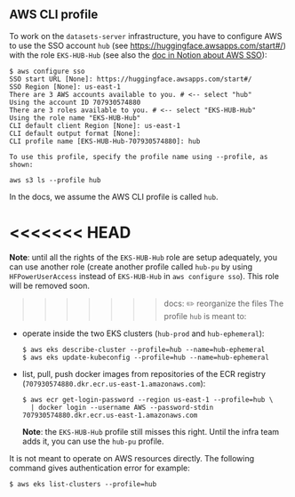 ## AWS CLI profile

To work on the `datasets-server` infrastructure, you have to configure AWS to use the SSO account `hub` (see https://huggingface.awsapps.com/start#/) with the role `EKS-HUB-Hub` (see also the [doc in Notion about AWS SSO](https://www.notion.so/huggingface2/Conventions-645d29ce0a01496bb07c67a06612aa98#ff642cd8e28a4107ae26cc6183ccdd01)):

```shell
$ aws configure sso
SSO start URL [None]: https://huggingface.awsapps.com/start#/
SSO Region [None]: us-east-1
There are 3 AWS accounts available to you. # <-- select "hub"
Using the account ID 707930574880
There are 3 roles available to you. # <-- select "EKS-HUB-Hub"
Using the role name "EKS-HUB-Hub"
CLI default client Region [None]: us-east-1
CLI default output format [None]:
CLI profile name [EKS-HUB-Hub-707930574880]: hub

To use this profile, specify the profile name using --profile, as shown:

aws s3 ls --profile hub
```

In the docs, we assume the AWS CLI profile is called `hub`.

<<<<<<< HEAD
=======
**Note**: until all the rights of the `EKS-HUB-Hub` role are setup adequately, you can use another role (create another profile called `hub-pu` by using `HFPowerUserAccess` instead of `EKS-HUB-Hub` in `aws configure sso`). This role will be removed soon.

>>>>>>> docs: ✏️ reorganize the files
The profile `hub` is meant to:

- operate inside the two EKS clusters (`hub-prod` and `hub-ephemeral`):

  ```shell
  $ aws eks describe-cluster --profile=hub --name=hub-ephemeral
  $ aws eks update-kubeconfig --profile=hub --name=hub-ephemeral
  ```

- list, pull, push docker images from repositories of the ECR registry (`707930574880.dkr.ecr.us-east-1.amazonaws.com`):

  ```shell
  $ aws ecr get-login-password --region us-east-1 --profile=hub \
    | docker login --username AWS --password-stdin 707930574880.dkr.ecr.us-east-1.amazonaws.com
  ```

  **Note**: the `EKS-HUB-Hub` profile still misses this right. Until the infra team adds it, you can use the `hub-pu` profile.

It is not meant to operate on AWS resources directly. The following command gives authentication error for example:

```shell
$ aws eks list-clusters --profile=hub
```
